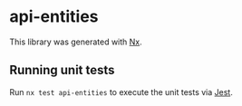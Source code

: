 # api-entities

This library was generated with [Nx](https://nx.dev).

## Running unit tests

Run `nx test api-entities` to execute the unit tests via [Jest](https://jestjs.io).
